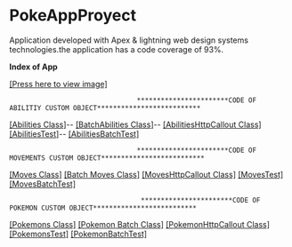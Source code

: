 # PokeAppProyect
Application developed with Apex &amp; lightning web design systems technologies.the application has a code coverage of 93%.

<strong>Index of App</strong>

<a href="https://raw.githubusercontent.com/RichardDB7/PokeAppProyect/main/FinalProyectPicture.png">[Press here to view image]</a>

                                    ***********************CODE OF ABILITIY CUSTOM OBJECT**************************
                                    
   <a href="https://github.com/RichardDB7/PokeAppProyect/blob/main/FinalPokeApp/force-app/main/default/classes/Abilities.cls">[Abilities Class]</a>--
   <a href="https://github.com/RichardDB7/PokeAppProyect/blob/main/FinalPokeApp/force-app/main/default/classes/AbilityBatch.cls">[BatchAbilities Class]</a>--
   <a href="https://github.com/RichardDB7/PokeAppProyect/blob/main/FinalPokeApp/force-app/main/default/classes/AbilityHttpCallout.cls">[AbilitiesHttpCallout Class]</a>
   <a href="https://github.com/RichardDB7/PokeAppProyect/blob/main/FinalPokeApp/force-app/main/default/classes/AbilitiesTest.cls">[AbilitiesTest]</a>--
   <a href="https://github.com/RichardDB7/PokeAppProyect/blob/main/FinalPokeApp/force-app/main/default/classes/AbilityBatchTest.cls">[AbilitiesBatchTest]</a>

                                    ***********************CODE OF MOVEMENTS CUSTOM OBJECT**************************
                                    
   <a href="https://github.com/RichardDB7/PokeAppProyect/blob/main/FinalPokeApp/force-app/main/default/classes/Moves.cls">[Moves Class]</a>
   <a href="https://github.com/RichardDB7/PokeAppProyect/blob/main/FinalPokeApp/force-app/main/default/classes/MovesBatch.cls">[Batch Moves Class]</a>
   <a href="https://github.com/RichardDB7/PokeAppProyect/blob/main/FinalPokeApp/force-app/main/default/classes/MovementsHttpCallout.cls">[MovesHttpCallout Class]</a>
   <a href="https://github.com/RichardDB7/PokeAppProyect/blob/main/FinalPokeApp/force-app/main/default/classes/MovesTest.cls">[MovesTest]</a>
   <a href="https://github.com/RichardDB7/PokeAppProyect/blob/main/FinalPokeApp/force-app/main/default/classes/MovesBatchTest.cls">[MovesBatchTest]</a>                                    

                                     ***********************CODE OF POKEMON CUSTOM OBJECT**************************
                                    
   <a href="https://github.com/RichardDB7/PokeAppProyect/blob/main/FinalPokeApp/force-app/main/default/classes/Pokemons.cls">[Pokemons Class]</a>
   <a href="https://github.com/RichardDB7/PokeAppProyect/blob/main/FinalPokeApp/force-app/main/default/classes/PokeBatch.cls">[Pokemon Batch Class]</a>
   <a href="https://github.com/RichardDB7/PokeAppProyect/blob/main/FinalPokeApp/force-app/main/default/classes/PokeHttpCallout.cls">[PokemonHttpCallout Class]</a>
   <a href="https://github.com/RichardDB7/PokeAppProyect/blob/main/FinalPokeApp/force-app/main/default/classes/PokeTest.cls">[PokemonsTest]</a>
   <a href="https://github.com/RichardDB7/PokeAppProyect/blob/main/FinalPokeApp/force-app/main/default/classes/PokeBatchTest.cls">[PokemonBatchTest]</a>   
